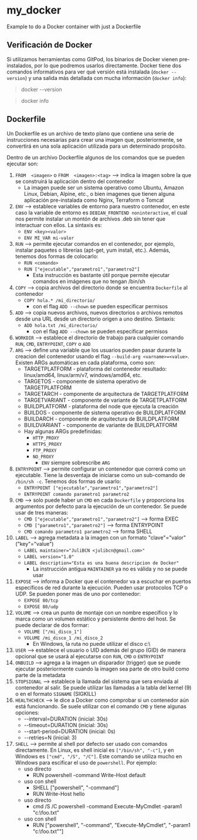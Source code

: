 # my_docker

Example to do a Docker container with just a Dockerfile

## Verificación de Docker
Si utilizamos herramientas como GitPod, los binarios de Docker vienen pre-instalados, por lo que podremos usarlos directamente. Docker tiene dos comandos informativos para ver qué versión está instalada (`docker --version`) y una salida más detallada con mucha información (`docker info`):
> docker --version

> docker info


## Dockerfile
Un Dockerfile es un archivo de texto plano que contiene una serie de instrucciones necesarias para crear una imagen que, posteriormente, se convertirá en una sola aplicación utilizada para un determinado propósito.

Dentro de un archivo Dockerfile algunos de los comandos que se pueden ejecutar son:
1) `FROM  <imagen>` o `FROM  <imagen>:<tag>` --> indica la imagen sobre la que se construirá la aplicación dentro del contenedor
    * La imagen puede ser un sistema operativo como Ubuntu, Amazon Linux, Debian, Alpine, etc., o bien imagenes que tienen alguna aplicación pre-instalada como Nginx, Terraform o Tomcat
2) `ENV` --> establece variables de entorno para nuestro contenedor, en este caso la variable de entorno es `DEBIAN_FRONTEND noninteractive`, el cual nos permite instalar un montón de archivos .deb sin tener que interactuar con ellos. La sintaxis es:
    * `ENV <key><valor>`
    * `ENV MI_VAR mi-valor`
3) `RUN` --> permite ejecutar comandos en el contenedor, por ejemplo, instalar paquetes o librerías (apt-get, yum install, etc.). Además, tenemos dos formas de colocarlo:
    * `RUN <comando>`
    * `RUN ["ejecutable","parametro1","parametro2"]`
        * Esta instrucción es bastante útil porque permite ejecutar comandos en imágenes que no tengan /bin/sh
4) `COPY` --> copia archivos del directorio donde se encuentra `Dockerfile` al contenedor
    * `COPY hola.* /mi_directorio/`
        * con el flag `ADD --chown` se pueden especificar permisos
5) `ADD` --> copia nuevos archivos, nuevos directorios o archivos remotos desde una URL desde un directorio origen a uno destino. Sintaxis:
    * `ADD hola.txt /mi_directorio/`
        * con el flag `ADD --chown` se pueden especificar permisos
6) `WORKDIR` --> establece el directorio de trabajo para cualquier comando `RUN`, `CMD`, `ENTRYPOINT`, `COPY` o `ADD`
7) `ARG` --> define una variable que los usuarios pueden pasar durante la creacion del contenedor usando el flag `--build-arg <varname>=<value>`. Existen ARGs automáticas en cada plataforma, como son:
    * TARGETPLATFORM - plataforma del contenedor resultado: linux/amd64, linux/arm/v7, windows/amd64, etc.
    * TARGETOS - componente de sistema operativo de TARGETPLATFORM
    * TARGETARCH - componente de arquitectura de TARGETPLATFORM
    * TARGETVARIANT - componente de variante de TARGETPLATFORM
    * BUILDPLATFORM - plataforma del node que ejecuta la creación
    * BUILDOS - componente de sistema operativo de BUILDPLATFORM
    * BUILDARCH - componente de arquitectura de BUILDPLATFORM
    * BUILDVARIANT - componente de variante de BUILDPLATFORM
    * Hay algunas ARGs predefinidas:
        * `HTTP_PROXY`
        * `HTTPS_PROXY`
        * `FTP_PROXY`
        * `NO_PROXY`
            * `ENV` siempre sobrescribe `ARG`
8) `ENTRYPOINT` --> permite configurar un contenedor que correrá como un ejecutable. Tiene la desventaja de iniciarse como un sub-comando de `/bin/sh -c`. Tenemos dos formas de usarlo:
    * `ENTRYPOINT ["ejecutable","parametro1","parametro2"]`
    * `ENTRYPOINT comando parametro1 parametro2`
9) `CMD` --> solo puede haber un `CMD` en cada `Dockerfile` y proporciona los argumentos por defecto para la ejecución de un contenedor. Se puede usar de tres maneras:
    * `CMD ["ejecutable","parametro1","parametro2"]` --> forma EXEC
    * `CMD ["parametro1","parametro2"]` --> forma ENTRYPOINT
    * `CMD comando parametro1 parametro2` --> forma SHELL
10) `LABEL` --> agrega metadata a la imagen con un formato "clave"="valor" ("key"="value")
    * `LABEL maintainer="JuliBCN <julibcn@gmail.com>"`
    * `LABEL version="1.0"`
    * `LABEL description="Esta es una buena descripcion de Docker"`
        * La instrucción antigua `MAINTAINER` ya no es válida y no se puede usar
11) `EXPOSE` --> informa a Docker que el contenedor va a escuchar en puertos específicos de red durante la ejecución. Pueden usar protocolos TCP o UDP. Se pueden poner mas de uno por contenedor:
    * `EXPOSE 80/tcp`
    * `EXPOSE 80/udp`
12) `VOLUME` --> crea un punto de montaje con un nombre específico y lo marca como un volumen estático y persistente dentro del host. Se puede declarar de dos formar:
    * `VOLUME ["/mi_disco_1"]`
    * `VOLUME /mi_disco_1 /mi_disco_2`
        * En Windows, la ruta no puede utilizar el disco c:\
13) `USER` --> establece el usuario o UID además del grupo (GID) de manera opcional que se usará al ejecutarse con `RUN`, `CMD` o `ENTRYPOINT`
14) `ONBUILD` --> agrega a la imagen un disparador (trigger) que se puede ejecutar posteriormente cuando la imagen sea parte de otro build como parte de la metadata
15) `STOPSIGNAL` --> establece la llamada del sistema que sera enviada al contenedor al salir. Se puede utilizar las llamadas a la tabla del kernel (9) o en el formato `SIGNAME` (SIGKILL)
16) `HEALTHCHECK` --> le dice a Docker como comprobar si un contenedor aún está funcionando. Se suele utilizar con el comando `CMD` y tiene algunas opciones:
    * --interval=DURATION (inicial: 30s)
    * --timeout=DURATION (inicial: 30s)
    * --start-period=DURATION (inicial: 0s)
    * --retries=N (inicial: 3)
17) `SHELL` --> permite al shell por defecto ser usado con comandos directamente. En Linux, es shell inicial es `["/bin/sh", "-c"]`, y en Windows es `["cmd", "/S", "/C"]`. Este comando se utiliza mucho en Windows para escificar el uso de `powershell`. Por ejemplo:
    * uso directo
        * RUN powershell -command Write-Host default
    * uso con shell
        * SHELL ["powershell", "-command"]
        * RUN Write-Host hello
    * uso directo
        * cmd /S /C powershell -command Execute-MyCmdlet -param1 "c:\foo.txt"
    * uso con shell
        * RUN ["powershell", "-command", "Execute-MyCmdlet", "-param1 \"c:\\foo.txt\""]
